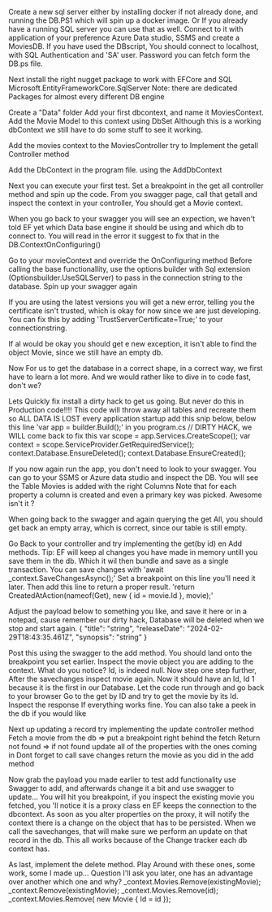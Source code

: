 Create a new sql server either by installing docker if not already done, and running the DB.PS1 which will spin up a docker image. Or If you already have a running SQL server you can use that as well.
Connect to it with application of your preference Azure Data studio, SSMS and create a MoviesDB.
If you have used the DBscript, You should connect to localhost, with SQL Authentication and 'SA' user. Password you can fetch form the DB.ps file.

Next install the right nugget package to work with EFCore and SQL
Microsoft.EntityFrameworkCore.SqlServer
Note: there are dedicated Packages for almost every different DB engine

Create a "Data" folder
Add your first dbcontext, and name it MoviesContext.
Add the Movie Model to this context using DbSet
Although this is a working dbContext we still have to do some stuff to see it working.

Add the movies context to the MoviesController
try to Implement the getall Controller method

Add the DbContext in the program file. using the AddDbContext 

Next you can execute your first test.
Set a breakpoint in the get all controller method and spin up the code.
From you swagger page, call that getall and inspect the context in your controller, You should get a Movie context.

When you go back to your swagger you will see an expection, we haven't told EF yet which Data base engine it should be using and which db to connect to.
You will read in the error it suggest to fix that in the DB.ContextOnConfiguring()

Go to your movieContext and override the OnConfiguring method
Before calling the base functionallity, use the options builder with Sql extension (Optionsbuilder.UseSQLServer) to pass in the connection string to the database.
Spin up your swagger again

If you are using the latest versions you will get a new error, telling you the certificate isn't trusted, which is okay for now since we are just developing.
You can fix this by adding 'TrustServerCertificate=True;' to your connectionstring.

If al would be okay you should get e new exception, it isn't able to find the object Movie, since we still have an empty db.

Now For us to get the database in a correct shape, in a correct way, we first have to learn a lot more.
And we would rather like to dive in to code fast, don't we?

Lets Quickly fix install a dirty hack to get us going.
But never do this in Production code!!!!
This code will throw away all tables and recreate them so ALL DATA IS LOST every application startup
add this snip below, below this line 'var app = builder.Build();' in you program.cs
	// DIRTY HACK, we WILL come back to fix this
	var scope = app.Services.CreateScope();
	var context = scope.ServiceProvider.GetRequiredService<MoviesContext>();
	context.Database.EnsureDeleted();
	context.Database.EnsureCreated();

If you now again run the app, you don't need to look to your swagger. You can go to your SSMS or Azure data studio and inspect the DB.
You will see the Table Movies is added with the right Columns
Note that for each property a column is created and even a primary key was picked.
Awesome isn't it ?

When going back to the swagger and again querying the get All, you should get back an empty array, which is correct, since our table is still empty.

Go Back to your controller and try implementing the get(by id) en Add methods.
Tip: EF will keep al changes you have made in memory untill you save them in the db. Which it wil then bundle and save as a single transaction.
You can save changes with 'await _context.SaveChangesAsync();'
Set a breakpoint on this line you'll need it later.
Then add this line to return a proper result.         'return CreatedAtAction(nameof(Get), new { id = movie.Id }, movie);'


Adjust the payload below to something you like, and save it here or in a notepad, cause remember our dirty hack, Database will be deleted when we stop and start again.
{
  "title": "string",
  "releaseDate": "2024-02-29T18:43:35.461Z",
  "synopsis": "string"
}

Post this using the swagger to the add method.
You should land onto the breakpoint you set earlier.
Inspect the movie object you are adding to the context.
What do you notice?
Id, is indeed null.
Now step one step further, After the savechanges inspect movie again. Now it should have an Id, Id 1 because it is the first in our Database.
Let the code run through and go back to your browser
Go to the get by ID and try to get the movie by its Id.
Inspect the response If everything works fine.
You can also take a peek in the db if you would like

Next up updating a record
try implementing the update controller method
Fetch a movie from the db => put a breakpoint right behind the fetch
Return not found => if not found
update all of the properties with the ones coming in
Dont forget to call save changes
return the movie as you did in the add method

Now grab the payload you made earlier to test add functionality
use Swagger to add, and afterwards change it a bit and use swagger to update...
You will hit you breakpoint, if you inspect the existing movie you fetched, you 'll notice it is a proxy class en EF keeps the connection to the dbcontext.
As soon as you alter properties on the proxy, it will notify the context there is a change on the object that has to be persisted.
When we call the savechanges, that will make sure we perform an update on that record in the db.
This all works because of the Change tracker each db context has.

As last, implement the delete method.
Play Around with these ones, some work, some I made up...
Question I'll ask you later, one has an advantage over another which one and why?
        _context.Movies.Remove(existingMovie);
        _context.Remove(existingMovie);
        _context.Movies.Remove(id);
        _context.Movies.Remove( new Movie { Id = id });
